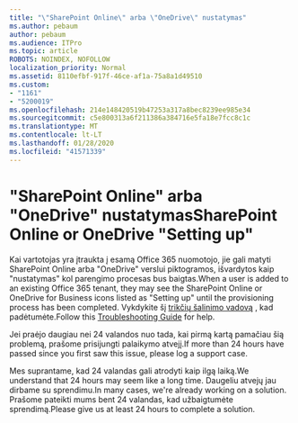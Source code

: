 ```yaml
---
title: "\"SharePoint Online\" arba \"OneDrive\" nustatymas"
ms.author: pebaum
author: pebaum
ms.audience: ITPro
ms.topic: article
ROBOTS: NOINDEX, NOFOLLOW
localization_priority: Normal
ms.assetid: 8110efbf-917f-46ce-af1a-75a8a1d49510
ms.custom:
- "1161"
- "5200019"
ms.openlocfilehash: 214e148420519b47253a317a8bec8239ee985e34
ms.sourcegitcommit: c5e800313a6f211386a384716e5fa18e7fcc8c1c
ms.translationtype: MT
ms.contentlocale: lt-LT
ms.lasthandoff: 01/28/2020
ms.locfileid: "41571339"
---
```

# <a name="sharepoint-online-or-onedrive-setting-up"></a><span data-ttu-id="ba8ee-102">"SharePoint Online" arba "OneDrive" nustatymas</span><span class="sxs-lookup"><span data-stu-id="ba8ee-102">SharePoint Online or OneDrive "Setting up"</span></span>

<span data-ttu-id="ba8ee-103">Kai vartotojas yra įtraukta į esamą Office 365 nuomotojo, jie gali matyti SharePoint Online arba "OneDrive" verslui piktogramos, išvardytos kaip "nustatymas" kol parengimo procesas bus baigtas.</span><span class="sxs-lookup"><span data-stu-id="ba8ee-103">When a user is added to an existing Office 365 tenant, they may see the SharePoint Online or OneDrive for Business icons listed as "Setting up" until the provisioning process has been completed.</span></span>
<span data-ttu-id="ba8ee-104">Vykdykite šį [trikčių šalinimo vadovą](https://docs.microsoft.com/sharepoint/support/sites/troubleshooting-guide-for-sites-stopped-at-provisioning) , kad padėtumėte.</span><span class="sxs-lookup"><span data-stu-id="ba8ee-104">Follow this [Troubleshooting Guide](https://docs.microsoft.com/sharepoint/support/sites/troubleshooting-guide-for-sites-stopped-at-provisioning) for help.</span></span>

<span data-ttu-id="ba8ee-105">Jei praėjo daugiau nei 24 valandos nuo tada, kai pirmą kartą pamačiau šią problemą, prašome prisijungti palaikymo atvejį.</span><span class="sxs-lookup"><span data-stu-id="ba8ee-105">If more than 24 hours have passed since you first saw this issue, please log a support case.</span></span>

<span data-ttu-id="ba8ee-106">Mes suprantame, kad 24 valandas gali atrodyti kaip ilgą laiką.</span><span class="sxs-lookup"><span data-stu-id="ba8ee-106">We understand that 24 hours may seem like a long time.</span></span> <span data-ttu-id="ba8ee-107">Daugeliu atvejų jau dirbame su sprendimu.</span><span class="sxs-lookup"><span data-stu-id="ba8ee-107">In many cases, we're already working on a solution.</span></span> <span data-ttu-id="ba8ee-108">Prašome pateikti mums bent 24 valandas, kad užbaigtumėte sprendimą.</span><span class="sxs-lookup"><span data-stu-id="ba8ee-108">Please give us at least 24 hours to complete a solution.</span></span>